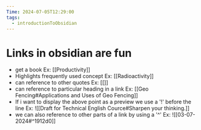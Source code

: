 ```yaml
---
Time: 2024-07-05T12:29:00
tags:
  - introductionToObsidian
---
```


# Links in obsidian are fun
- get a book Ex: [[Productivity]]
- Highlights frequently used concept Ex: [[Radioactivity]]
- can reference to other quotes Ex: [[]]
- can reference to particular heading in a link Ex: [[Geo Fencing#Applications and Uses of Geo Fencing]]
- If i want to display the above point as a preview we use a '!' before the line
Ex: ![[Draft for Technical English Cource#Sharpen your thinking.]]
- we can also reference to other parts of a link by using a '^' 
Ex: ![[03-07-2024#^1912d0]]
